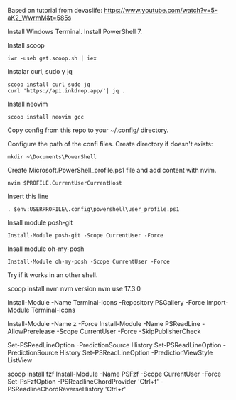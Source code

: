 Based on tutorial from devaslife: https://www.youtube.com/watch?v=5-aK2_WwrmM&t=585s

Install Windows Terminal.
Install PowerShell 7.

Install scoop

```
iwr -useb get.scoop.sh | iex
```

Instalar curl, sudo y jq

```
scoop install curl sudo jq
curl 'https://api.inkdrop.app/'| jq .
```

Install neovim

```
scoop install neovim gcc
```

Copy config from this repo to your ~/.config/ directory.

Configure the path of the confi files. Create directory if doesn't exists:

```
mkdir ~\Documents\PowerShell
```

Create Microsoft.PowerShell_profile.ps1 file and add content with nvim.

```
nvim $PROFILE.CurrentUserCurrentHost
```

Insert this line

```
. $env:USERPROFILE\.config\powershell\user_profile.ps1
```

Insall module posh-git

```
Install-Module posh-git -Scope CurrentUser -Force
```

Insall module oh-my-posh

```
Install-Module oh-my-posh -Scope CurrentUser -Force
```

Try if it works in an other shell.

scoop install nvm
nvm version
nvm use 17.3.0

Install-Module -Name Terminal-Icons -Repository PSGallery -Force
Import-Module Terminal-Icons

Install-Module -Name z -Force
Install-Module -Name PSReadLine -AllowPrerelease -Scope CurrentUser -Force -SkipPublisherCheck

Set-PSReadLineOption -PredictionSource History
Set-PSReadLineOption -PredictionSource History
Set-PSReadLineOption -PredictionViewStyle ListView

scoop install fzf
Install-Module -Name PSFzf -Scope CurrentUser -Force
Set-PsFzfOption -PSReadlineChordProvider 'Ctrl+f' -PSReadlineChordReverseHistory 'Ctrl+r'
